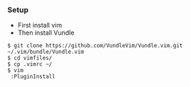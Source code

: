 ### Setup

- First install vim
- Then install Vundle 
``` 
$ git clone https://github.com/VundleVim/Vundle.vim.git ~/.vim/bundle/Vundle.vim
$ cd vimfiles/
$ cp .vimrc ~/
$ vim
 :PluginInstall
```

